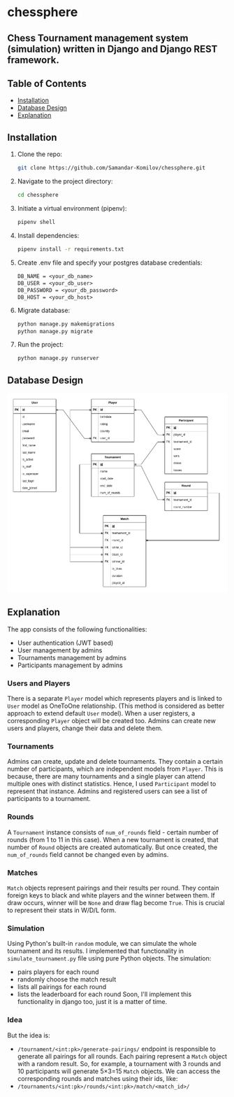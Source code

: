 # chessphere
## Chess Tournament management system (simulation) written in Django and Django REST framework. 

## Table of Contents
- [Installation](#installation)
- [Database Design](#database-design)
- [Explanation](#explanation)

## Installation
1. Clone the repo:
    ```sh
    git clone https://github.com/Samandar-Komilov/chessphere.git
    ```
2. Navigate to the project directory:
    ```sh
    cd chessphere
    ```
3. Initiate a virtual environment (pipenv):
    ```sh
    pipenv shell
    ```
3. Install dependencies:
    ```sh
    pipenv install -r requirements.txt
    ```
4. Create .env file and specify your postgres database credentials:
    ```.env
    DB_NAME = <your_db_name>
    DB_USER = <your_db_user>
    DB_PASSWORD = <your_db_password>
    DB_HOST = <your_db_host>
    ```
5. Migrate database:
    ```sh
    python manage.py makemigrations
    python manage.py migrate
    ```
6. Run the project:
    ```sh
    python manage.py runserver
    ```

## Database Design

![ER Diagram](chessphere_dbschema.png)

## Explanation
The app consists of the following functionalities:
- User authentication (JWT based)
- User management by admins
- Tournaments management by admins
- Participants management by admins

### Users and Players
There is a separate `Player` model which represents players and is linked to `User` model as OneToOne relationship. (This method is considered as better approach to extend default `User` model). When a user registers, a corresponding `Player` object will be created too. Admins can create new users and players, change their data and delete them. 

### Tournaments
Admins can create, update and delete tournaments. They contain a certain number of participants, which are independent models from `Player`. This is because, there are many tournaments and a single player can attend multiple ones with distinct statistics. Hence, I used `Participant` model to represent that instance. Admins and registered users can see a list of participants to a tournament.

### Rounds
A `Tournament` instance consists of `num_of_rounds` field - certain number of rounds (from 1 to 11 in this case). When a new tournament is created, that number of `Round` objects are created automatically. But once created, the `num_of_rounds` field cannot be changed even by admins.

### Matches
`Match` objects represent pairings and their results per round. They contain foreign keys to black and white players and the winner between them. If draw occurs, winner will be `None` and draw flag become `True`. This is crucial to represent their stats in W/D/L form.

### Simulation
Using Python's built-in `random` module, we can simulate the whole tournament and its results. I implemented that functionality in `simulate_tournament.py` file using pure Python objects. The simulation:
- pairs players for each round
- randomly choose the match result
- lists all pairings for each round
- lists the leaderboard for each round
Soon, I'll implement this functionality in django too, just it is a matter of time. 

### Idea
But the idea is:
- `/tournament/<int:pk>/generate-pairings/` endpoint is responsible to generate all pairings for all rounds. Each pairing represent a `Match` object with a random result. So, for example, a tournament with 3 rounds and 10 participants will generate 5×3=15 `Match` objects. We can access the corresponding rounds and matches using their ids, like:
- `/tournaments/<int:pk>/rounds/<int:pk>/match/<match_id>/`

